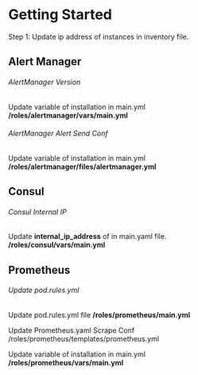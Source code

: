 # Getting Started

Step 1: Update ip address of instances in inventory file.

## Alert Manager

###### AlertManager Version

Update variable of installation in main.yml  **/roles/alertmanager/vars/main.yml**

###### AlertManager Alert Send Conf

Update variable of installation in main.yml  **/roles/alertmanager/files/alertmanager.yml**

## Consul

###### Consul Internal IP

Update **internal_ip_address** of  in main.yaml file. **/roles/consul/vars/main.yml**

## Prometheus

###### Update pod.rules.yml

Update pod.rules.yml file   **/roles/prometheus/main.yml**

Update Prometheus.yaml Scrape Conf /roles/prometheus/templates/prometheus.yml

Update variable of installation in main.yml  **/roles/prometheus/vars/main.yml**
